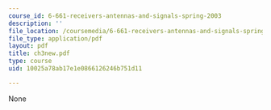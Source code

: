 ```yaml
---
course_id: 6-661-receivers-antennas-and-signals-spring-2003
description: ''
file_location: /coursemedia/6-661-receivers-antennas-and-signals-spring-2003/10025a78ab17e1e0866126246b751d11_ch3new.pdf
file_type: application/pdf
layout: pdf
title: ch3new.pdf
type: course
uid: 10025a78ab17e1e0866126246b751d11

---
```

None